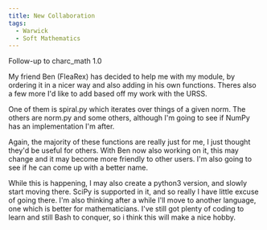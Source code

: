 ```yaml
---
title: New Collaboration	
tags:
  - Warwick
  - Soft Mathematics
---
```


Follow-up to charc_math 1.0 

My friend Ben (FleaRex) has decided to help me with my module, by ordering it in a nicer way and also adding in his own functions. Theres also a few more I'd like to add based off my work with the URSS.

One of them is spiral.py which iterates over things of a given norm. The others are norm.py and some others, although I'm going to see if NumPy has an implementation I'm after.

Again, the majority of these functions are really just for me, I just thought they'd be useful for others. With Ben now also working on it, this may change and it may become more friendly to other users. I'm also going to see if he can come up with a better name.

While this is happening, I may also create a python3 version, and slowly start moving there. SciPy is supported in it, and so really I have little excuse of going there. I'm also thinking after a while I'll move to another language, one which is better for mathematicians. I've still got plenty of coding to learn and still Bash to conquer, so i think this will make a nice hobby.